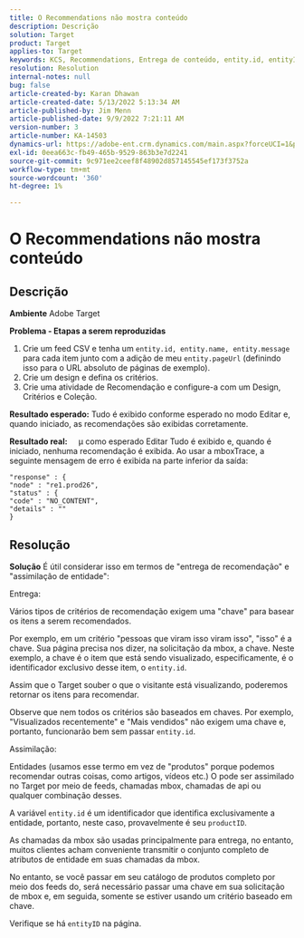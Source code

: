 ```yaml
---
title: O Recommendations não mostra conteúdo
description: Descrição
solution: Target
product: Target
applies-to: Target
keywords: KCS, Recommendations, Entrega de conteúdo, entity.id, entityID, productID, chave, identificador
resolution: Resolution
internal-notes: null
bug: false
article-created-by: Karan Dhawan
article-created-date: 5/13/2022 5:13:34 AM
article-published-by: Jim Menn
article-published-date: 9/9/2022 7:21:11 AM
version-number: 3
article-number: KA-14503
dynamics-url: https://adobe-ent.crm.dynamics.com/main.aspx?forceUCI=1&pagetype=entityrecord&etn=knowledgearticle&id=45c52a6f-7bd2-ec11-a7b5-00224809c101
exl-id: 0eea663c-fb49-465b-9529-863b3e7d2241
source-git-commit: 9c971ee2ceef8f48902d857145545ef173f3752a
workflow-type: tm+mt
source-wordcount: '360'
ht-degree: 1%

---
```


# O Recommendations não mostra conteúdo

## Descrição


<b>Ambiente</b>
Adobe Target

<b>Problema - Etapas a serem reproduzidas</b>

1. Crie um feed CSV e tenha um `entity.id, entity.name, entity.message` para cada item junto com a adição de meu `entity.pageUrl` (definindo isso para o URL absoluto de páginas de exemplo).
2. Crie um design e defina os critérios.
3. Crie uma atividade de Recomendação e configure-a com um Design, Critérios e Coleção.


<b>Resultado esperado:</b>
Tudo é exibido conforme esperado no modo Editar e, quando iniciado, as recomendações são exibidas corretamente.

<b>Resultado real:</b>
&#x200B;&#x200B;&#x200B; &#x200B; &#x200B; &#x200B; &#x200B;µ como esperado Editar Tudo é exibido e, quando é iniciado, nenhuma recomendação é exibida.
Ao usar a mboxTrace, a seguinte mensagem de erro é exibida na parte inferior da saída:

```
"response" : {
"node" : "re1.prod26",
"status" : {
"code" : "NO_CONTENT",
"details" : ""
}
```

## Resolução


<b>Solução</b>
É útil considerar isso em termos de &quot;entrega de recomendação&quot; e &quot;assimilação de entidade&quot;:



Entrega:

Vários tipos de critérios de recomendação exigem uma &quot;chave&quot; para basear os itens a serem recomendados.

Por exemplo, em um critério &quot;pessoas que viram isso viram isso&quot;, &quot;isso&quot; é a chave. Sua página precisa nos dizer, na solicitação da mbox, a chave. Neste exemplo, a chave é o item que está sendo visualizado, especificamente, é o identificador exclusivo desse item, o `entity.id`.

Assim que o Target souber o que o visitante está visualizando, poderemos retornar os itens para recomendar.

Observe que nem todos os critérios são baseados em chaves. Por exemplo, &quot;Visualizados recentemente&quot; e &quot;Mais vendidos&quot; não exigem uma chave e, portanto, funcionarão bem sem passar `entity.id`.



Assimilação:

Entidades (usamos esse termo em vez de &quot;produtos&quot; porque podemos recomendar outras coisas, como artigos, vídeos etc.) O pode ser assimilado no Target por meio de feeds, chamadas mbox, chamadas de api ou qualquer combinação desses.

A variável `entity.id` é um identificador que identifica exclusivamente a entidade, portanto, neste caso, provavelmente é seu `productID`.

As chamadas da mbox são usadas principalmente para entrega, no entanto, muitos clientes acham conveniente transmitir o conjunto completo de atributos de entidade em suas chamadas da mbox.

No entanto, se você passar em seu catálogo de produtos completo por meio dos feeds do, será necessário passar uma chave em sua solicitação de mbox e, em seguida, somente se estiver usando um critério baseado em chave.



Verifique se há `entityID` na página.
